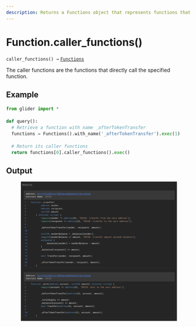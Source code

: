 ```yaml
---
description: Returns a Functions object that represents functions that call the function.
---
```


# Function.caller\_functions()

`caller_functions() →` [`Functions`](../../callables/functions/)

The caller functions are the functions that directly call the specified function.

## Example

```python
from glider import *

def query():
  # Retrieve a function with name _afterTokenTransfer
  functions = Functions().with_name('_afterTokenTransfer').exec(1)

  # Return its caller functions
  return functions[0].caller_functions().exec()
```

## Output

<figure><img src="../../../.gitbook/assets/image (86).png" alt=""><figcaption></figcaption></figure>



